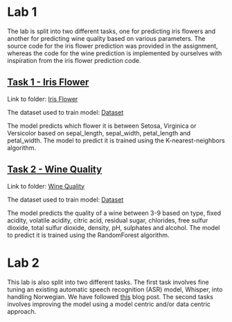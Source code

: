 # Lab 1
The lab is split into two different tasks, one for predicting iris flowers and another for predicting wine quality based on various parameters. 
The source code for the iris flower prediction was provided in the assignment, whereas the code for the wine prediction is implemented by ourselves with inspiration from the iris flower prediction code.

## [Task 1 - Iris Flower](Lab1/iris_flower/README.md)
Link to folder: [Iris Flower](https://github.com/gardaa/ID2223-ScalableML/tree/main/Lab1/iris_flower)

The dataset used to train model: [Dataset](https://repo.hops.works/master/hopsworks-tutorials/data/iris.csv)

The model predicts which flower it is between Setosa, Virginica or Versicolor based on sepal_length, sepal_width, petal_length and petal_width. The model to predict it is trained using the K-nearest-neighbors algorithm.

## [Task 2 - Wine Quality](Lab1/wine-quality/README.md)
Link to folder: [Wine Quality](https://github.com/gardaa/ID2223-ScalableML/tree/main/Lab1/wine-quality)

The dataset used to train model: [Dataset](https://raw.githubusercontent.com/ID2223KTH/id2223kth.github.io/master/assignments/lab1/wine.csv)

The model predicts the quality of a wine between 3-9 based on type, fixed acidity, volatile acidity, citric acid, residual sugar, chlorides, free sulfur dioxide, total sulfur dioxide, density, pH, sulphates and alcohol. 
The model to predict it is trained using the RandomForest algorithm.

# Lab 2
This lab is also split into two different tasks. The first task involves fine tuning an existing automatic speech recognition (ASR) model, Whisper, into handling Norwegian. We have followed [this](https://huggingface.co/blog/fine-tune-whisper) blog post. The second tasks involves improving the model using a model centric and/or data centric approach. 